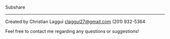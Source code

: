 Subshare

-----------------------------------------------------------------------------------------------------

Created by Christian Laggui
claggui27@gmail.com
(201) 932-5364

Feel free to contact me regarding any questions or suggestions!